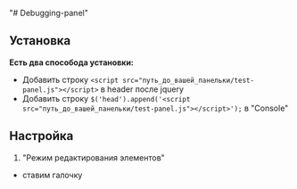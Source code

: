 "# Debugging-panel"
## Установка
**Есть два способода установки:**
+ Добавить строку `<script src="путь_до_вашей_панельки/test-panel.js"></script>` в header после jquery
+ Добавить строку `$('head').append('<script src="путь_до_вашей_панельки/test-panel.js"></script>');` в "Console"
## Настройка
1) "Режим редактирования элементов"
* ставим галочку
